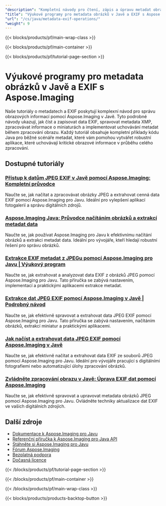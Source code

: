 ```yaml
---
"description": "Kompletní návody pro čtení, zápis a úpravu metadat obrázků a dat EXIF pomocí Aspose.Imaging pro Javu."
"title": "Výukové programy pro metadata obrázků v Javě a EXIF s Aspose.Imaging"
"url": "/cs/java/metadata-exif-operations/"
"weight": 9
---
```


{{< blocks/products/pf/main-wrap-class >}}

{{< blocks/products/pf/main-container >}}

{{< blocks/products/pf/tutorial-page-section >}}
# Výukové programy pro metadata obrázků v Javě a EXIF s Aspose.Imaging

Naše tutoriály o metadatech a EXIF poskytují komplexní návod pro správu obrazových informací pomocí Aspose.Imaging v Javě. Tyto podrobné návody ukazují, jak číst a zapisovat data EXIF, spravovat metadata XMP, zpracovávat informace o miniaturách a implementovat uchovávání metadat během zpracování obrazu. Každý tutoriál obsahuje kompletní příklady kódu Java pro běžné scénáře metadat, které vám pomohou vytvářet robustní aplikace, které uchovávají kritické obrazové informace v průběhu celého zpracování.

## Dostupné tutoriály

### [Přístup k datům JPEG EXIF v Javě pomocí Aspose.Imaging: Kompletní průvodce](./mastering-image-processing-java-aspose-imaging-exif-data/)
Naučte se, jak načítat a zpracovávat obrázky JPEG a extrahovat cenná data EXIF pomocí Aspose.Imaging pro Javu. Ideální pro vylepšení aplikací fotogalerií a správu digitálních zdrojů.

### [Aspose.Imaging Java: Průvodce načítáním obrázků a extrakcí metadat data](./master-aspose-imaging-java-load-images-date-info/)
Naučte se, jak používat Aspose.Imaging pro Javu k efektivnímu načítání obrázků a extrakci metadat data. Ideální pro vývojáře, kteří hledají robustní řešení pro správu obrázků.

### [Extrakce EXIF metadat z JPEGu pomocí Aspose.Imaging pro Javu | Výukový program](./read-exif-data-jpeg-aspose-imaging-java/)
Naučte se, jak extrahovat a analyzovat data EXIF z obrázků JPEG pomocí Aspose.Imaging pro Javu. Tato příručka se zabývá nastavením, implementací a praktickými aplikacemi extrakce metadat.

### [Extrakce dat JPEG EXIF pomocí Aspose.Imaging v Javě | Podrobný návod](./mastering-jpeg-exif-data-aspose-imaging-java/)
Naučte se, jak efektivně spravovat a extrahovat data JPEG EXIF pomocí Aspose.Imaging pro Javu. Tato příručka se zabývá nastavením, načítáním obrázků, extrakcí miniatur a praktickými aplikacemi.

### [Jak načíst a extrahovat data JPEG EXIF pomocí Aspose.Imaging v Javě](./aspose-imaging-java-extract-jpeg-exif-data/)
Naučte se, jak efektivně načítat a extrahovat data EXIF ze souborů JPEG pomocí Aspose.Imaging pro Javu. Ideální pro vývojáře pracující s digitálními fotografiemi nebo automatizující úlohy zpracování obrázků.

### [Zvládněte zpracování obrazu v Javě: Úprava EXIF dat pomocí Aspose.Imaging](./java-image-processing-copy-modify-exif-aspose-imaging/)
Naučte se, jak efektivně spravovat a upravovat metadata obrázků JPEG pomocí Aspose.Imaging pro Javu. Ovládněte techniky aktualizace dat EXIF ve vašich digitálních zdrojích.

## Další zdroje

- [Dokumentace k Aspose.Imaging pro Javu](https://docs.aspose.com/imaging/java/)
- [Referenční příručka k Aspose.Imaging pro Java API](https://reference.aspose.com/imaging/java/)
- [Stáhněte si Aspose.Imaging pro Javu](https://releases.aspose.com/imaging/java/)
- [Fórum Aspose.Imaging](https://forum.aspose.com/c/imaging)
- [Bezplatná podpora](https://forum.aspose.com/)
- [Dočasná licence](https://purchase.aspose.com/temporary-license/)

{{< /blocks/products/pf/tutorial-page-section >}}

{{< /blocks/products/pf/main-container >}}

{{< /blocks/products/pf/main-wrap-class >}}

{{< blocks/products/products-backtop-button >}}